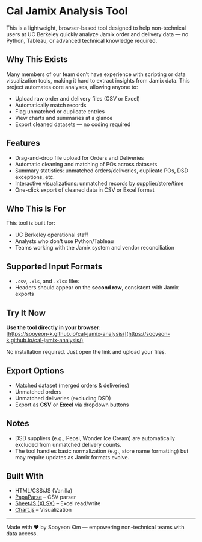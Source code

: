 # Cal Jamix Analysis Tool

This is a lightweight, browser-based tool designed to help non-technical users at UC Berkeley quickly analyze Jamix order and delivery data — no Python, Tableau, or advanced technical knowledge required.

## Why This Exists

Many members of our team don’t have experience with scripting or data visualization tools, making it hard to extract insights from Jamix data. This project automates core analyses, allowing anyone to:
- Upload raw order and delivery files (CSV or Excel)
- Automatically match records
- Flag unmatched or duplicate entries
- View charts and summaries at a glance
- Export cleaned datasets — no coding required

## Features

- Drag-and-drop file upload for Orders and Deliveries
- Automatic cleaning and matching of POs across datasets
- Summary statistics: unmatched orders/deliveries, duplicate POs, DSD exceptions, etc.
- Interactive visualizations: unmatched records by supplier/store/time
- One-click export of cleaned data in CSV or Excel format

## Who This Is For

This tool is built for:
- UC Berkeley operational staff
- Analysts who don't use Python/Tableau
- Teams working with the Jamix system and vendor reconciliation

## Supported Input Formats

- `.csv`, `.xls`, and `.xlsx` files
- Headers should appear on the **second row**, consistent with Jamix exports

## Try It Now

**Use the tool directly in your browser:**  
[https://sooyeon-k.github.io/cal-jamix-analysis/](https://sooyeon-k.github.io/cal-jamix-analysis/)

No installation required. Just open the link and upload your files.

## Export Options

- Matched dataset (merged orders & deliveries)
- Unmatched orders
- Unmatched deliveries (excluding DSD)
- Export as **CSV** or **Excel** via dropdown buttons

## Notes

- DSD suppliers (e.g., Pepsi, Wonder Ice Cream) are automatically excluded from unmatched delivery counts.
- The tool handles basic normalization (e.g., store name formatting) but may require updates as Jamix formats evolve.

## Built With

- HTML/CSS/JS (Vanilla)
- [PapaParse](https://www.papaparse.com/) – CSV parser
- [SheetJS (XLSX)](https://sheetjs.com/) – Excel read/write
- [Chart.js](https://www.chartjs.org/) – Visualization

---

Made with ❤ by Sooyeon Kim — empowering non-technical teams with data access.
